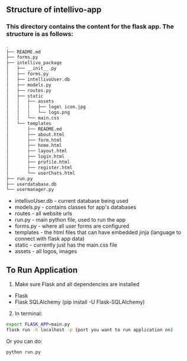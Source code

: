 ## Structure of intellivo-app 

### This directory contains the content for the flask app. The structure is as follows: 

```bash
.
├── README.md
├── forms.py
├── intellivo_package
│   ├── __init__.py
│   ├── forms.py
│   ├── intellivoUser.db
│   ├── models.py
│   ├── routes.py
│   ├── static
│   │   ├── assets
│   │   │   ├── logo\ icon.jpg
│   │   │   └── logo.png
│   │   └── main.css
│   └── templates
│       ├── README.md
│       ├── about.html
│       ├── form.html
│       ├── home.html
│       ├── layout.html
│       ├── login.html
│       ├── profile.html
│       ├── register.html
│       └── userChats.html
├── run.py
├── userdatabase.db
└── usermanager.py
```

* intellivoUser.db - current database being used 
* models.py - contains classes for app's databases
* routes - all website urls 
* run.py - main python file, used to run the app 
* forms.py - where all user forms are configured
* templates - the html files that can have embedded jinja (language to connect with flask app data)
* static - currently just has the main.css file 
* assets - all logos, images 

## To Run Application 

1. Make sure Flask and all dependencies are installed 
 - Flask 
 - Flask SQLAlchemy (pip install -U Flask-SQLAlchemy)
2. In terminal: 
```bash
export FLASK_APP=main.py
flask run -h localhost -p (port you want to run application on)
```
Or you can do: 
```bash
python run.py
```

